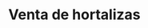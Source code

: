 ---
title: "Venta de hortalizas"
url: /ciudad-guayana-puerto-ordaz/venta-de-hortalizas/
shop: frutería
---